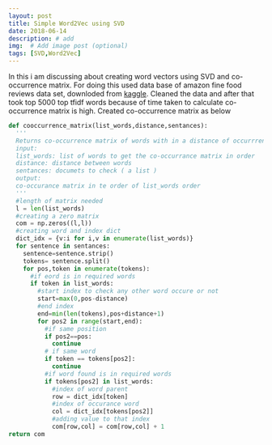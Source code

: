 ```yaml
---
layout: post
title: Simple Word2Vec using SVD
date: 2018-06-14
description: # add
img:  # Add image post (optional)
tags: [SVD,Word2Vec]
---
```

In this i am discussing about creating word vectors using SVD and co-occurrence matrix. For doing this used data base of amazon 
fine food reviews data set, downloded from [kaggle](https://www.kaggle.com/snap/amazon-fine-food-reviews/data). Cleaned the data
and after that took top 5000 top tfidf words because of time taken to calculate co-occurrence matrix is high. Created co-occurrence matrix
as below
~~~ python
def cooccurrence_matrix(list_words,distance,sentances):
  '''
  Returns co-occurrence matrix of words with in a distance of occurrrence
  input:
  list_words: list of words to get the co-occurrance matrix in order
  distance: distance between words
  sentances: documets to check ( a list )
  output:
  co-occurance matrix in te order of list_words order
  '''
  #length of matrix needed
  l = len(list_words)
  #creating a zero matrix
  com = np.zeros((l,l))
  #creating word and index dict
  dict_idx = {v:i for i,v in enumerate(list_words)}
  for sentence in sentances:
    sentence=sentence.strip()
    tokens= sentence.split()
    for pos,token in enumerate(tokens):
      #if eord is in required words
      if token in list_words:
        #start index to check any other word occure or not
        start=max(0,pos-distance)
        #end index
        end=min(len(tokens),pos+distance+1)
        for pos2 in range(start,end):
          #if same position
          if pos2==pos:
            continue
          # if same word
          if token == tokens[pos2]:
            continue
          #if word found is in required words
          if tokens[pos2] in list_words:
            #index of word parent
            row = dict_idx[token]
            #index of occurance word
            col = dict_idx[tokens[pos2]]
            #adding value to that index
            com[row,col] = com[row,col] + 1
return com
~~~
